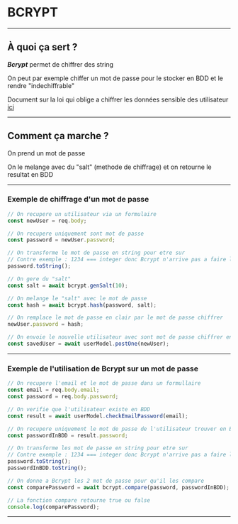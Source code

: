 # BCRYPT

---

## À quoi ça sert ?

***Bcrypt*** permet de chiffrer des string

On peut par exemple chiffer un mot de passe pour le stocker en BDD et le rendre "indechiffrable"

Document sur la loi qui oblige a chiffrer les données sensible des utilisateur [ici](https://www.cnil.fr/fr/lacces-des-autorites-publiques-aux-donnees-chiffrees)

---

## Comment ça marche ?

On prend un mot de passe

On le melange avec du "salt" (methode de chiffrage) et on retourne le resultat en BDD

---

### Exemple de chiffrage d'un mot de passe

```js
// On recupere un utilisateur via un formulaire
const newUser = req.body;

// On recupere uniquement sont mot de passe
const password = newUser.password;

// On transforme le mot de passe en string pour etre sur
// Contre exemple : 1234 === integer donc Bcrypt n'arrive pas a faire la comparaison
password.toString();

// On gere du "salt"
const salt = await bcrypt.genSalt(10);

// On melange le "salt" avec le mot de passe
const hash = await bcrypt.hash(password, salt);

// On remplace le mot de passe en clair par le mot de passe chiffrer
newUser.password = hash;

// On envoie le nouvelle utilisateur avec sont mot de passe chiffrer en BDD
const savedUser = await userModel.postOne(newUser);
```

---

### Exemple de l'utilisation de Bcrypt sur un mot de passe

```js
// On recupere l'email et le mot de passe dans un formullaire
const email = req.body.email;
const password = req.body.password;

// On verifie que l'utilisateur existe en BDD
const result = await userModel.checkEmailPassword(email);

// On recupere uniquement le mot de passe de l'utilisateur trouver en BDD
const passwordInBDD = result.password;

// On transforme les mot de passe en string pour etre sur
// Contre exemple : 1234 === integer donc Bcrypt n'arrive pas a faire la comparaison
password.toString();
passwordInBDD.toString();

// On donne a Bcrypt les 2 mot de passe pour qu'il les compare
const comparePassword = await bcrypt.compare(password, passwordInBDD);

// La fonction compare retourne true ou false
console.log(comparePassword);
```

---
